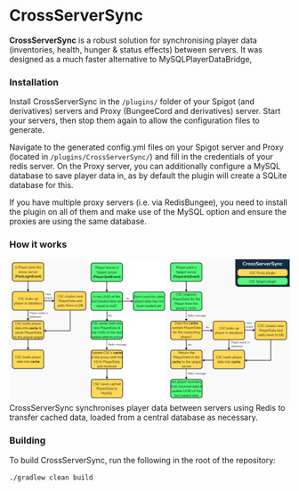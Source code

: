 # CrossServerSync
**CrossServerSync** is a robust solution for synchronising player data (inventories, health, hunger & status effects) between servers. It was designed as a much faster alternative to MySQLPlayerDataBridge, 

### Installation
Install CrossServerSync in the `/plugins/` folder of your Spigot (and derivatives) servers and Proxy (BungeeCord and derivatives) server.
Start your servers, then stop them again to allow the configuration files to generate.

Navigate to the generated config.yml files on your Spigot server and Proxy (located in `/plugins/CrossServerSync/`) and fill in the credentials of your redis server. On the Proxy server, you can additionally configure a MySQL database to save player data in, as by default the plugin will create a SQLite database for this.

If you have multiple proxy servers (i.e. via RedisBungee), you need to install the plugin on all of them and make use of the MySQL option and ensure the proxies are using the same database.

### How it works
![Flow chart showing different processes of how the plugin works](images/flow-chart.png)
CrossServerSync synchronises player data between servers using Redis to transfer cached data, loaded from a central database as necessary.

### Building
To build CrossServerSync, run the following in the root of the repository:
```
./gradlew clean build
```